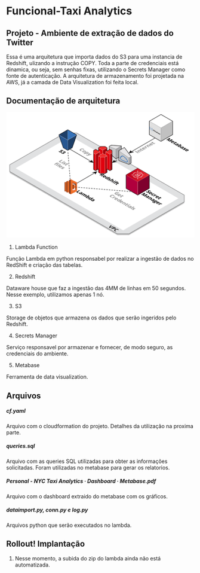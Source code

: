 # Funcional-Taxi Analytics


## Projeto - Ambiente de extração de dados do Twitter

Essa é uma arquitetura que importa dados do S3 para uma instancia de Redshift, ulizando a instrução COPY.
Toda a parte de credenciais está dinamica, ou seja, sem senhas fixas, utilizando o Secrets Manager como fonte de autenticação.
A arquitetura de armazenamento foi projetada na AWS, já a camada de Data Visualization foi feita local.


## Documentação de arquitetura

![Arquitetura](https://github.com/jcnoliveira/funcional-taxi-analytics/blob/main/Images/funcional.png)


1. Lambda Function

Função Lambda em python responsabel por realizar a ingestão de dados no RedShift e criação das tabelas.

2. Redshift

Dataware house que faz a ingestão das 4MM de linhas em 50 segundos. Nesse exemplo, utilizamos apenas 1 nó.

3. S3

Storage de objetos que armazena os dados que serão ingeridos pelo Redshift.

4. Secrets Manager

Serviço responsavel por armazenar e fornecer, de modo seguro, as credenciais do ambiente.

5. Metabase

Ferramenta de data visualization.


## Arquivos

##### cf.yaml

Arquivo com o cloudformation do projeto. Detalhes da utilização na proxima parte.

##### queries.sql

Arquivo com as queries SQL utilizadas para obter as informações solicitadas. Foram utilizadas no metabase para gerar os relatorios.

##### Personal - NYC Taxi Analytics · Dashboard · Metabase.pdf

Arquivo com o dashboard extraido do metabase com os gráficos.

##### dataimport.py, conn.py e log.py

Arquivos python que serão executados no lambda.


## Rollout! Implantação

1. Nesse momento, a subida do zip do lambda ainda não está automatizada.